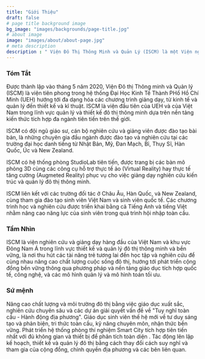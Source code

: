 ```yaml
---
title: "Giới Thiệu"
draft: false
# page title background image
bg_image: "images/backgrounds/page-title.jpg"
# about image
image: "images/about/about-page.jpg"
# meta description
description : " Viện Đô Thị Thông Minh và Quản Lý (ISCM) là một Viện nghiên cứu thuộc Trường Đại Học Kinh Tế Thành Phố Hồ Chí Minh (UEH). Nghiên cứu và giảng dạy của ISCM được xây dựng trên nền tảng tích hợp các ứng dụng công nghệ trong nhiều lĩnh vực như thiết kế đô thị, thiết kế cảnh quan, giao thông, quản lý cơ sở hạ tầng và các mô hình quản lý và toán tối ưu nhằm xây dựng và phát triển các đô thị thông minh, xanh, và bền vững."
---
```


### Tóm Tắt
Được thành lập vào tháng 5 năm 2020, Viện Đô thị Thông minh và Quản lý (ISCM) là viện tiên phong trong hệ thống Đại Học Kinh Tế Thành PHố Hồ Chí Minh (UEH) hướng tới đa dạng hóa các chương trình giảng dạy, từ kinh tế và quản lý đến thiết kế và kĩ thuật. ISCM là viện đầu tiên của UEH và của Việt Nam trong lĩnh vực quản lý và thiết kế đô thị thông minh dựa trên nền tảng kiến thức tích hợp đa ngành tiên tiến trên thế giới.

ISCM có đội ngũ giáo sư, cán bộ nghiên cứu và giảng viên được đào tạo bài bản, là những chuyên gia đầu ngành được đào tạo và nghiên cứu tại các trường đại học danh tiếng từ Nhật Bản, Mỹ, Đan Mạch, Bỉ, Thụy Sĩ, Hàn Quốc, Úc và New Zealand.

ISCM có hệ thống phòng StudioLab tiên tiến, được trang bị các bàn mô phỏng 3D cùng các công cụ hỗ trợ thực tế ảo (Virtual Reality) hay thực tế tăng cường (Augmeted Reality) phục vụ cho việc giảng dạy nghiên cứu kiến trúc và quản lý đô thị thông minh.

ISCM liên kết với các trường đối tác ở Châu Âu, Hàn Quốc, và New Zealand, cùng tham gia đào tạo sinh viên Việt Nam và sinh viên quốc tế. Các chương trình học và nghiên cứu được triển khai bằng cả Tiếng Anh và tiếng Việt nhằm nâng cao năng lực của sinh viên trong quá trình hội nhập toàn cầu.

### Tầm Nhìn

ISCM là viện nghiên cứu và giảng dạy hàng đầu của Việt Nam và khu vực Đông Nam Á trong lĩnh vực thiết kế và quản lý đô thị thông minh và bền vững, là nơi thu hút các tài năng trẻ tương lai đến học tập và nghiên cứu để cùng nhau nâng cao chất lượng cuộc sống đô thị, hướng tới phát triển cộng đồng bền vững thông qua phương pháp và nền tảng giáo dục tích hợp quốc tế, công nghệ, và các mô hình quản lý và mô hình toán tối ưu.

### Sứ mệnh

Nâng cao chất lượng và môi trường đô thị bằng việc giáo dục xuất sắc, nghiên cứu chuyên sâu và các dự án giải quyết vấn đề về "Tuy nghĩ toàn cầu - Hành động địa phương". Giáo dục sinh viên thế hệ mới về tư duy sáng tạo và phản biện, tri thức toàn cầu, kỹ năng chuyên môn, nhận thức bền vững. Phát triển hệ thống phòng thí nghiệm Smart City tích hợp tiên tiến nhất với đủ không gian và thiết bị để phân tích toàn diện . Tác động lên lập kế hoạch, thiết kế và quản lý đô thị bằng cách thay đổi cách suy nghĩ và tham gia của cộng đồng, chính quyền địa phương và các bên liên quan.
